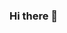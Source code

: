### Hi there 👋

<!--
**marcelachuqi/MarcelaChuqi** is a ✨ _special_ ✨ repository because its `README.md` (this file) appears on your GitHub profile.

- 🔭 I’m currently working on my new personal project. Join me!
- 🌱 I’m currently learning ...non stop. 
- 👯 I’m looking to collaborate on brand new projects.
- 💬 Ask me about entrepreneurship, web development, React, JavaScript
- 📫 How to reach me: info@marcelayamur.com
- ⚡ Fun fact: I'm from the Caribbean , arabic blood and worldwide mindset. Having fun while programming.

Companies I've work for:

HUAWEI
Oh! MY WORLD
